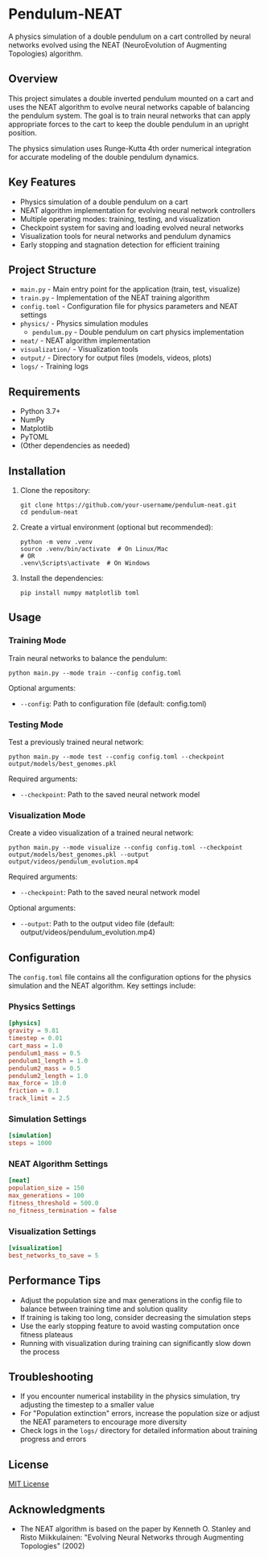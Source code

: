 # Pendulum-NEAT

A physics simulation of a double pendulum on a cart controlled by neural networks evolved using the NEAT (NeuroEvolution of Augmenting Topologies) algorithm.

## Overview

This project simulates a double inverted pendulum mounted on a cart and uses the NEAT algorithm to evolve neural networks capable of balancing the pendulum system. The goal is to train neural networks that can apply appropriate forces to the cart to keep the double pendulum in an upright position.

The physics simulation uses Runge-Kutta 4th order numerical integration for accurate modeling of the double pendulum dynamics.

## Key Features

- Physics simulation of a double pendulum on a cart
- NEAT algorithm implementation for evolving neural network controllers
- Multiple operating modes: training, testing, and visualization
- Checkpoint system for saving and loading evolved neural networks
- Visualization tools for neural networks and pendulum dynamics
- Early stopping and stagnation detection for efficient training

## Project Structure

- `main.py` - Main entry point for the application (train, test, visualize)
- `train.py` - Implementation of the NEAT training algorithm
- `config.toml` - Configuration file for physics parameters and NEAT settings
- `physics/` - Physics simulation modules
  - `pendulum.py` - Double pendulum on cart physics implementation
- `neat/` - NEAT algorithm implementation
- `visualization/` - Visualization tools
- `output/` - Directory for output files (models, videos, plots)
- `logs/` - Training logs

## Requirements

- Python 3.7+
- NumPy
- Matplotlib
- PyTOML
- (Other dependencies as needed)

## Installation

1. Clone the repository:
   ```
   git clone https://github.com/your-username/pendulum-neat.git
   cd pendulum-neat
   ```

2. Create a virtual environment (optional but recommended):
   ```
   python -m venv .venv
   source .venv/bin/activate  # On Linux/Mac
   # OR
   .venv\Scripts\activate  # On Windows
   ```

3. Install the dependencies:
   ```
   pip install numpy matplotlib toml
   ```

## Usage

### Training Mode

Train neural networks to balance the pendulum:

```
python main.py --mode train --config config.toml
```

Optional arguments:
- `--config`: Path to configuration file (default: config.toml)

### Testing Mode

Test a previously trained neural network:

```
python main.py --mode test --config config.toml --checkpoint output/models/best_genomes.pkl
```

Required arguments:
- `--checkpoint`: Path to the saved neural network model

### Visualization Mode

Create a video visualization of a trained neural network:

```
python main.py --mode visualize --config config.toml --checkpoint output/models/best_genomes.pkl --output output/videos/pendulum_evolution.mp4
```

Required arguments:
- `--checkpoint`: Path to the saved neural network model

Optional arguments:
- `--output`: Path to the output video file (default: output/videos/pendulum_evolution.mp4)

## Configuration

The `config.toml` file contains all the configuration options for the physics simulation and the NEAT algorithm. Key settings include:

### Physics Settings

```toml
[physics]
gravity = 9.81
timestep = 0.01
cart_mass = 1.0
pendulum1_mass = 0.5
pendulum1_length = 1.0
pendulum2_mass = 0.5
pendulum2_length = 1.0
max_force = 10.0
friction = 0.1
track_limit = 2.5
```

### Simulation Settings

```toml
[simulation]
steps = 1000
```

### NEAT Algorithm Settings

```toml
[neat]
population_size = 150
max_generations = 100
fitness_threshold = 500.0
no_fitness_termination = false
```

### Visualization Settings

```toml
[visualization]
best_networks_to_save = 5
```

## Performance Tips

- Adjust the population size and max generations in the config file to balance between training time and solution quality
- If training is taking too long, consider decreasing the simulation steps
- Use the early stopping feature to avoid wasting computation once fitness plateaus
- Running with visualization during training can significantly slow down the process

## Troubleshooting

- If you encounter numerical instability in the physics simulation, try adjusting the timestep to a smaller value
- For "Population extinction" errors, increase the population size or adjust the NEAT parameters to encourage more diversity
- Check logs in the `logs/` directory for detailed information about training progress and errors

## License

[MIT License](LICENSE)

## Acknowledgments

- The NEAT algorithm is based on the paper by Kenneth O. Stanley and Risto Miikkulainen: "Evolving Neural Networks through Augmenting Topologies" (2002)
